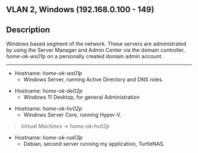 ## VLAN 2, Windows (192.168.0.100 - 149)

## Description

Windows based segment of the network. These servers are administrated by using the Server Manager and Admin Center via the domain controller, *home-ok-ws01p* on a personally created domain admin account.

______________________________________________________________________________

- Hostname: *home-ok-ws01p*
  - Windows Server, running Active Directory and DNS roles.
>
- Hostname: *home-ok-de02p*
  - Windows 11 Desktop, for general Administration
>
- Hostname: *home-ok-hv02p*
  - Windows Server Core, running Hyper-V.
> *Virtual Machines -> home-ok-hv02p*
- Hostname: *home-ok-na03p*
  - Debian, second server running my application, TurtleNAS.
